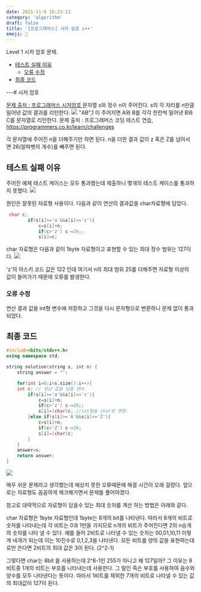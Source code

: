 ```yaml
---
date: 2021-11-6 16:23:13
category: 'algorithm'
draft: false
title: '[프로그래머스] 시저 암호 c++'
emoji: 🎰
---
```


Level 1 시저 암호 문제.

- [테스트 실패 이유](#테스트-실패-이유)
  - [오류 수정](#오류-수정)
- [최종 코드](#최종-코드)

---# 시저 암호

[문제 출처 : 프로그래머스 시저암호 ](https://programmers.co.kr/learn/courses/30/lessons/12926)
문자열 s와 정수 n이 주어진다. s의 각 자리를 n만큼 밀어낸 값의 결과를 리턴한다.
![](https://images.velog.io/images/anji00/post/b65f6dd7-6681-4397-baf6-d7bfa6dccb4c/image.png)
"AB",1 이 주어지면 A와 B를 각각 한칸씩 밀어낸 B와C를 문자열로 리턴한다.
문제 출처 : 프로그래머스 코딩 테스트 연습, https://programmers.co.kr/learn/challenges

각 문자열에 주어진 n을 더해주기만 하면 된다. n을 더한 결과 값이 z 혹은 Z를 넘어서면 26(알파벳의 개수)를 빼주면 된다.

## 테스트 실패 이유

주어진 예제 테스트 케이스는 모두 통과했는데 제출하니 몇개의 테스트 케이스를 통과하지 못했다.
![](https://images.velog.io/images/anji00/post/d26f94c1-3a3c-4bd3-afd8-960f5b2ce23a/image.png)

원인은 잘못된 자료형 사용이다. 다음과 같이 연산의 결과값을 char자료형에 담았다.

```c++
 char c;
        if(s[i]>='a'&&s[i]<='z'){
            c=s[i]+n;
            if(c>'z') c-=26;;
            s[i]=c;
```

char 자료형은 다음과 같이 1byte 자료형이고 표현할 수 있는 최대 정수 범위는 127이다.
![](https://images.velog.io/images/anji00/post/5f37eca0-73c1-4e0d-bd2a-03838efe4707/image.png)

'z'의 아스키 코드 값은 122 인데 여기서 n의 최대 범위 25를 더해주면 자료형 이상의 값이 들어가기 때문에 오류를 발생한다.

### 오류 수정

연산 결과 값을 int형 변수에 저장하고 그것을 다시 문자형으로 변환하니 문제 없이 통과되었다.

## 최종 코드

```c++
#include<bits/stdc++.h>
using namespace std;

string solution(string s, int n) {
    string answer = "";

    for(int i=0;i<s.size();i++){
    int c; // 연산 값을 담을 변수
        if(s[i]>='a'&&s[i]<='z'){
            c=s[i]+n;
            if(c>'z') c-=26;;
            s[i]=(char)c; //int형을 char로 변환.
        }else if(s[i]>='A'&&s[i]<='Z'){
            c=s[i]+n;
            if(c>'Z') c-=26;
            s[i]=(char)c;
        }
    }
    answer=s;
    return answer;
}
```

![](https://images.velog.io/images/anji00/post/f7e84ae6-04cf-477a-a2a6-7e79e2baf50e/image.png)

매우 쉬운 문제라고 생각했는데 예상치 못한 오류때문에 해결 시간이 오래 걸렸다.
앞으로는 자료형도 꼼꼼하게 체크해가면서 문제를 풀어야겠다.

참고로 대략적으로 자료형이 담을수 있는 최대 숫자를 계산 하는 방법은 아래와 같다.

char 자료형은 1byte 자료형인데 1byte는 8개의 bit를 나타낸다.
따라서 8개의 비트로 숫자를 나타내는데 각 비트는 0과 1만을 가지므로 n개의 비트가 주어진다면 2의 n승개의 숫자를 나타 낼 수 있다.
예를 들어 2비트로 나타낼 수 있는 숫자는 00,01,10,11 이렇게 네개가 되는데 이는 10진수로 0,1,2,3을 나타낸다. 모든 비트를 양의 값을 표현하는대로만 쓴다면 2비트의 최대 값은 3이 된다. (2^2-1)

그렇다면 char는 8bit 를 사용하는데 2^8-1인 255가 아니고 왜 127일까?
그 이유는 8비트중 1개의 비트는 부호를 나타내는데 사용한다. 그 말인 즉슨 부호를 사용하여 음수와 양수를 모두 나타낸다는 뜻이다. 따라서 1비트를 제외한 7개의 비트로 나타낼 수 있는 값의 최대값이 127이 된다.
